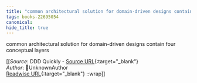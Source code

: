 ```yaml
---
title: "common architectural solution for domain-driven designs contain four conceptual layers ..."
tags: books-22695054
canonical: 
hide_title: true
---
```


common architectural solution for domain-driven designs contain four conceptual layers


[[_Source_: DDD Quickly - [Source URL](){:target="_blank"}<br>
_Author_: UnknownAuthor<br>
[Readwise URL](https://readwise.io/open/446271385){:target="_blank"}
::wrap]]